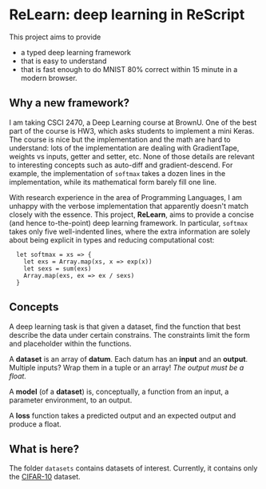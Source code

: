 # ReLearn: deep learning in ReScript

This project aims to provide

* a typed deep learning framework
* that is easy to understand
* that is fast enough to do MNIST 80% correct within 15 minute in a modern browser.

## Why a new framework?

I am taking CSCI 2470, a Deep Learning course at BrownU. One of the best part of the course is HW3, which asks students to implement a mini Keras. The course is nice but the implementation and the math are hard to understand: lots of the implementation are dealing with GradientTape, weights vs inputs, getter and setter, etc. None of those details are relevant to interesting concepts such as auto-diff and gradient-descend. For example, the implementation of `softmax` takes a dozen lines in the implementation, while its mathematical form barely fill one line.

With research experience in the area of Programming Languages, I am unhappy with the verbose implementation that apparently doesn't match closely with the essence. This project, **ReLearn**, aims to provide a concise (and hence to-the-point) deep learning framework. In particular, `softmax` takes only five well-indented lines, where the extra information are solely about being explicit in types and reducing computational cost:

```rescript
  let softmax = xs => {
    let exs = Array.map(xs, x => exp(x))
    let sexs = sum(exs)
    Array.map(exs, ex => ex / sexs)
  }
```

## Concepts

A deep learning task is that given a dataset, find the function that best describe the data under certain constrains. The constraints limit the form and placeholder within the functions.

A **dataset** is an array of **datum**. Each datum has an **input** and an **output**. Multiple inputs? Wrap them in a tuple or an array! _The output must be a float._

A **model** (of a **dataset**) is, conceptually, a function from an input, a parameter environment, to an output.

A **loss** function takes a predicted output and an expected output and produce a float.

## What is here?

The folder `datasets` contains datasets of interest.
Currently, it contains only the [CIFAR-10](http://www.cs.toronto.edu/~kriz/cifar.html) dataset.
